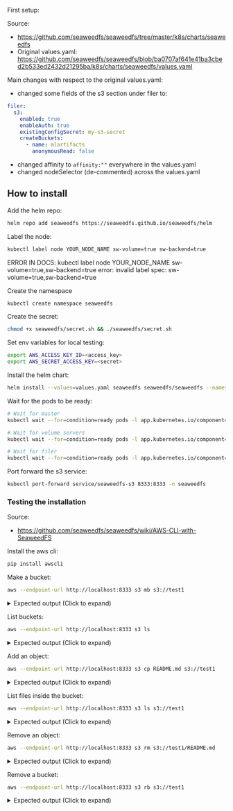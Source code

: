 

First setup:

Source:
- https://github.com/seaweedfs/seaweedfs/tree/master/k8s/charts/seaweedfs
- Original values.yaml: https://github.com/seaweedfs/seaweedfs/blob/ba0707af641e41ba3cbed2b533ed2432d21295ba/k8s/charts/seaweedfs/values.yaml

Main changes with respect to the original values.yaml:

- changed some fields of the s3 section under filer to:
```yaml
filer:
  s3:
    enabled: true
    enableAuth: true
    existingConfigSecret: my-s3-secret
    createBuckets:
      - name: mlartifacts
        anonymousRead: false
```
- changed affinity to `affinity:""` everywhere in the values.yaml
- changed nodeSelector  (de-commented) across the values.yaml

## How to install

Add the helm repo:
```bash
helm repo add seaweedfs https://seaweedfs.github.io/seaweedfs/helm
```

Label the node:
```bash
kubectl label node YOUR_NODE_NAME sw-volume=true sw-backend=true
```

ERROR IN DOCS: kubectl label node YOUR_NODE_NAME sw-volume=true,sw-backend=true
error: invalid label spec: sw-volume=true,sw-backend=true

Create the namespace
```bash
kubectl create namespace seaweedfs
```

Create the secret:
```bash
chmod +x seaweedfs/secret.sh && ./seaweedfs/secret.sh
```

Set env variables for local testing:
```bash
export AWS_ACCESS_KEY_ID=<access_key>
export AWS_SECRET_ACCESS_KEY=<secret>
```

Install the helm chart:
```bash
helm install --values=values.yaml seaweedfs seaweedfs/seaweedfs --namespace=seaweedfs
```

Wait for the pods to be ready:
```bash
# Wait for master
kubectl wait --for=condition=ready pods -l app.kubernetes.io/component=master -n seaweedfs --timeout=300s

# Wait for volume servers
kubectl wait --for=condition=ready pods -l app.kubernetes.io/component=volume -n seaweedfs --timeout=300s

# Wait for filer
kubectl wait --for=condition=ready pods -l app.kubernetes.io/component=filer -n seaweedfs --timeout=300s
```


Port forward the s3 service:
```bash
kubectl port-forward service/seaweedfs-s3 8333:8333 -n seaweedfs
```

### Testing the installation

Source:
- https://github.com/seaweedfs/seaweedfs/wiki/AWS-CLI-with-SeaweedFS

Install the aws cli:
```bash
pip install awscli
```

Make a bucket:
```bash
aws --endpoint-url http://localhost:8333 s3 mb s3://test1
```
<details>
<summary>Expected output (Click to expand) </summary>

```bash
make_bucket: test1
```
</details>

List buckets:
```bash
aws --endpoint-url http://localhost:8333 s3 ls
```
<details>
<summary>Expected output (Click to expand) </summary>

```bash
2024-12-18 18:43:00 test1
```
</details>

Add an object:
```bash
aws --endpoint-url http://localhost:8333 s3 cp README.md s3://test1
```
<details>
<summary>Expected output (Click to expand) </summary>

```bash
upload: ./README.md to s3://test1/README.md   
```
</details>

List files inside the bucket:
```bash
aws --endpoint-url http://localhost:8333 s3 ls s3://test1
```
<details>
<summary>Expected output (Click to expand) </summary>

```bash
2024-12-18 18:44:11        797 README.md  
```
</details>

Remove an object:
```bash
aws --endpoint-url http://localhost:8333 s3 rm s3://test1/README.md
```
<details>
<summary>Expected output (Click to expand) </summary>

```bash
delete: s3://test1/README.md 
```
</details>

Remove a bucket:
```bash
aws --endpoint-url http://localhost:8333 s3 rb s3://test1
```
<details>
<summary>Expected output (Click to expand) </summary>

```bash
remove_bucket: test1
```
</details>





